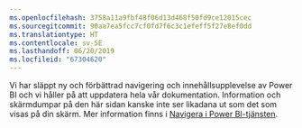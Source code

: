 ```yaml
---
ms.openlocfilehash: 3758a11a9fbf48f06d13d468f50fd9ce12015cec
ms.sourcegitcommit: 90aa7ea5fcc7cf0fd7f6c3c1efeff5f27e8ef0dd
ms.translationtype: HT
ms.contentlocale: sv-SE
ms.lasthandoff: 06/20/2019
ms.locfileid: "67304620"
---
```

Vi har släppt ny och förbättrad navigering och innehållsupplevelse av Power BI och vi håller på att uppdatera hela vår dokumentation.
Information och skärmdumpar på den här sidan kanske inte ser likadana ut som det som visas på din skärm. Mer information finns i [Navigera i Power BI-tjänsten](../consumer/end-user-experience.md).</font>
